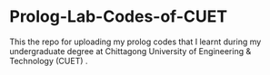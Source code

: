 # Prolog-Lab-Codes-of-CUET

This the repo for uploading my prolog codes that I learnt during my undergraduate degree at Chittagong University of Engineering & Technology (CUET) . 
